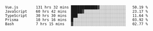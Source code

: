 <!--START_SECTION:waka-->

```text
Vue.js        131 hrs 32 mins ████████████▓░░░░░░░░░░░░   50.19 %
JavaScript    60 hrs 42 mins  █████▓░░░░░░░░░░░░░░░░░░░   23.17 %
TypeScript    30 hrs 30 mins  ███░░░░░░░░░░░░░░░░░░░░░░   11.64 %
Prisma        10 hrs 16 mins  █░░░░░░░░░░░░░░░░░░░░░░░░   03.92 %
Bash          7 hrs 15 mins   ▓░░░░░░░░░░░░░░░░░░░░░░░░   02.77 %
```

<!--END_SECTION:waka-->
